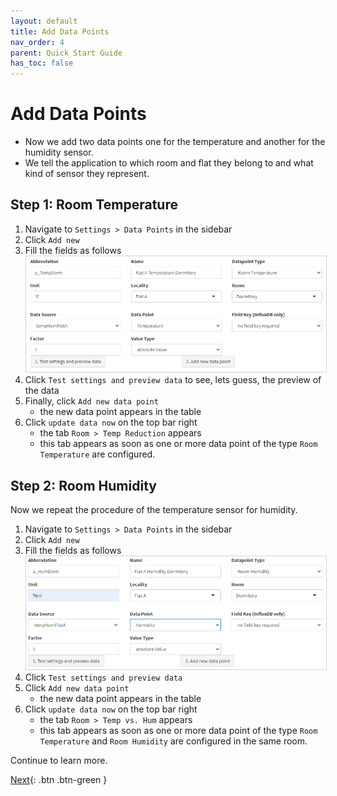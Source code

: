 ```yaml
---
layout: default
title: Add Data Points
nav_order: 4
parent: Quick Start Guide
has_toc: false
---
```


# Add Data Points
- Now we add two data points one for the temperature and another for the humidity sensor.
- We tell the application to which room and flat they belong to and what kind of sensor they represent.

## Step 1: Room Temperature
1. Navigate to `Settings > Data Points` in the sidebar
1. Click `Add new`
1. Fill the fields as follows<br>
   <img src="https://raw.githubusercontent.com/hslu-ige-laes/lcm/master/docs/assets/images/settingsDataPoints_01.PNG" style="border:1px solid lightgrey"/>
1. Click `Test settings and preview data` to see, lets guess, the preview of the data
1. Finally, click `Add new data point`
   - the new data point appears in the table
1. Click `update data now` on the top bar right
   - the tab `Room > Temp Reduction` appears
   - this tab appears as soon as one or more data point of the type `Room Temperature` are configured.

## Step 2: Room Humidity
Now we repeat the procedure of the temperature sensor for humidity.

1. Navigate to `Settings > Data Points` in the sidebar
1. Click `Add new`
1. Fill the fields as follows<br>
   <img src="https://raw.githubusercontent.com/hslu-ige-laes/lcm/master/docs/assets/images/settingsDataPoints_02.PNG" style="border:1px solid lightgrey"/>
1. Click `Test settings and preview data`
1. Click `Add new data point`
   - the new data point appears in the table
1. Click `update data now` on the top bar right
   - the tab `Room > Temp vs. Hum` appears
   - this tab appears as soon as one or more data point of the type `Room Temperature` and `Room Humidity` are configured in the same room.

Continue to learn more.

[Next](https://hslu-ige-laes.github.io/lcm/docs/quickStartGuide/nextSteps/){: .btn .btn-green }

